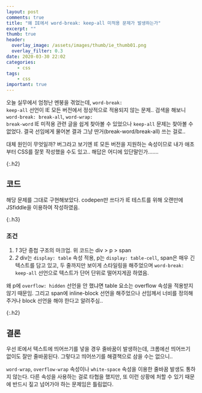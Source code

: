 ```yaml
---
layout: post
comments: true
title: "왜 IE에서 word-break: keep-all 미적용 문제가 발생하는가"
excerpt: ""
thumb: true
header:
  overlay_image: /assets/images/thumb/ie_thumb01.png
  overlay_filter: 0.3
date: 2020-03-30 22:02
categories:
    - css
tags:
    - css
important: true
---
```

오늘 실무에서 엄청난 멘붕을 겪었는데, <code>word-break: keep-all</code> 선언이 IE 모든 버전에서 정상적으로 적용되지 않는 문제.. 검색을 해보니 <code>word-break: break-all</code>, <code>word-wrap: break-word</code> IE 미적용 관련 글을 쉽게 찾아볼 수 있었으나 <code>keep-all</code> 문제는 찾아볼 수 없었다. 결국 선임에게 물어본 결과 그냥 딴거(break-word/break-all) 쓰는 걸로..

대체 원인이 무엇일까? 버그라고 보기엔 IE 모든 버전을 지원하는 속성이므로 내가 애초부터 CSS를 잘못 작성했을 수도 있고.. 해답은 어디에 있단말인가.......

{:.h2}
## 코드

<script async src="//jsfiddle.net/dmitry762/psgk8hcf/12/embed/html,css,result/"></script>

해당 문제를 그대로 구현해보았다. codepen만 쓰다가 IE 테스트를 위해 오랜만에 JSfiddle을 이용하여 작성하였음.

{:.h3}
### <span>조건</span>

<div class="cont-box type1">
  <ol class="bu-list--num type2">
    <li>
      <em class="num">1</em> 3단 중첩 구조의 마크업. 위 코드는 div &gt; p &gt; span
    </li>
    <li>
      <em class="num">2</em> div는 <code>display: table</code> 속성 적용, p는 <code>display: table-cell</code>, span은 매우 긴 텍스트를 담고 있고, 두 줄까지만 보이게 스타일링을 해주었으며 <code>word-break: keep-all</code> 선언으로 텍스트가 단어 단위로 떨어지게끔 하였음.
    </li>
  </ol>
</div>

왜 p에 <code>overflow: hidden</code> 선언을 안 했냐면 table 요소는 overflow 속성을 적용받지 않기 때문임. 그리고 span에 inline-block 선언을 해주었으나 선임께서 너비를 정의해주거나 block 선언을 해야 한다고 알려주심..

{:.h2}
## 결론
우선 IE에서 텍스트에 띄어쓰기를 넣을 경우 줄바꿈이 발생하는데, 크롬에선 띄어쓰기 없이도 잘만 줄바꿈된다. 그렇다고 띄어쓰기를 해결책으로 삼을 수는 없으니..

<code>word-wrap</code>, <code>overflow-wrap</code> 속성이나 <code>white-space</code> 속성을 이용한 줄바꿈 발생도 통하지 않는다. 다른 속성을 사용하는 걸로 타협을 했지만, 또 이런 상황에 처할 수 있기 때문에 반드시 짚고 넘어가야 하는 문제임은 틀림없다.